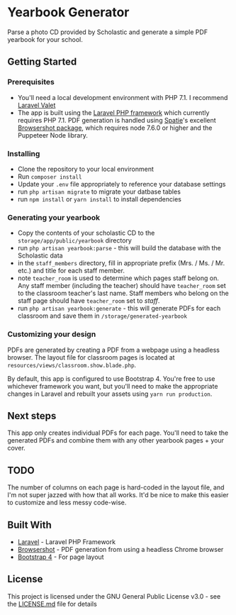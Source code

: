 # Yearbook Generator

Parse a photo CD provided by Scholastic and generate a simple PDF yearbook for your school.

## Getting Started


### Prerequisites

- You'll need a local development environment with PHP 7.1. I recommend [Laravel Valet](https://laravel.com/docs/5.6/valet)
- The app is built using the [Laravel PHP framework](https://github.com/laravel/) which currently requires PHP 7.1. PDF generation is handled using [Spatie](https://github.com/spatie/)'s excellent [Browsershot package](https://github.com/spatie/browsershot), which requires node 7.6.0 or higher and the Puppeteer Node library.

### Installing

- Clone the repository to your local environment
- Run `composer install`
- Update your `.env` file appropriately to reference your database settings
- run `php artisan migrate` to migrate your datbase tables
- run `npm install` or `yarn install` to install dependencies

### Generating your yearbook

- Copy the contents of your scholastic CD to the `storage/app/public/yearbook` directory
- run `php artisan yearbook:parse` - this will build the database with the Scholastic data
- in the `staff_members` directory, fill in appropriate prefix (Mrs. / Ms. / Mr. etc.) and title for each staff member.
- note `teacher_room` is used to determine which pages staff belong on. Any staff member (including the teacher) should have `teacher_room` set to the classroom teacher's last name. Staff members who belong on the staff page should have `teacher_room` set to _staff_.
- run `php artisan yearbook:generate` - this will generate PDFs for each classroom and save them in `/storage/generated-yearbook`

### Customizing your design

PDFs are generated by creating a PDF from a webpage using a headless browser. The layout file for classroom pages is located at `resources/views/classroom.show.blade.php`.

By default, this app is configured to use Bootstrap 4. You're free to use whichever framework you want, but you'll need to make the appropriate changes in Laravel and rebuilt your assets using `yarn run production`.

## Next steps

This app only creates individual PDFs for each page. You'll need to take the generated PDFs and combine them with any other yearbook pages + your cover.

## TODO

The number of columns on each page is hard-coded in the layout file, and I'm not super jazzed with how that all works. It'd be nice to make this easier to customize and less messy code-wise.

## Built With

* [Laravel](https://github.com/laravel/) - Laravel PHP Framework
* [Browsershot](https://github.com/spatie/browsershot) - PDF generation from using a headless Chrome browser
* [Bootstrap 4](https://getbootstrap.com/docs/4.0/getting-started/introduction/) - For page layout

## License

This project is licensed under the GNU General Public License v3.0 - see the [LICENSE.md](LICENSE.md) file for details


